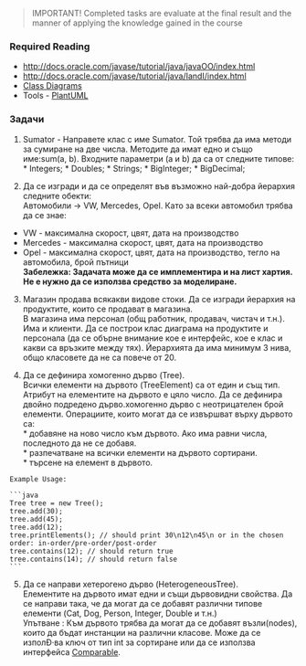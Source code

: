> IMPORTANT! Completed tasks are evaluate at the final result and the manner of applying the knowledge gained in the  course 

### Required Reading  
 * http://docs.oracle.com/javase/tutorial/java/javaOO/index.html
 * http://docs.oracle.com/javase/tutorial/java/IandI/index.html
 * [Class Diagrams](https://en.wikipedia.org/wiki/Class_diagram)
 * Tools - [PlantUML](http://plantuml.sourceforge.net/)

### Задачи  
  1. Sumator - Направете клас с име Sumator. Той трябва да има методи за сумиране на две числа. Методите да имат едно и също име:sum(a, b). Входните параметри (а и b) да са от следните типове:
    * Integers;
    * Doubles;
    * Strings;
    * BigInteger;
    * BigDecimal;  

  2. Да се изгради и да се определят във възможно най-добра йерархия следните обекти:   
Автомобили -> VW, Mercedes, Opel. Като за всеки автомобил трябва да се знае:  
 * VW - максимална скорост, цвят, дата на производство
 * Mercedes - максимална скорост, цвят, дата на производство
 * Opel - максимална скорост, цвят, дата на производство, тегло на автомобила, брой пътници  
 **Забележка: Задачата може да се имплементира и на лист хартия. Не е нужно да се използва средство за моделиране.**  

  3. Магазин продава всякакви видове стоки. Да се изгради йерархия на продуктите, които се продават в магазина.  
  В магазина има персонал (общ работник, продавач, чистач и т.н.). Има и клиенти. Да се построи клас диаграма на продуктите и персонала (да се обърне внимание кое е интерфейс, кое е клас и какви са връзките между тях). Йерархията да има минимум 3 нива, общо класовете да не са повече от 20. 
 
  4. Да се дефинира хомогенно дърво (Tree).  
Всички елементи на дървото (TreeElement) са от един и същ тип. Атрибут на елементите на дървото е цяло число. Да се дефинира двойно подредено дърво.хомогенно дърво с неотрицателен брой елементи. Операциите, които могат да се извършват върху дървото са:  
    * добавяне на ново число към дървото. Ако има равни числа, последното да не се добавя.  
    * разпечатване на всички елементи на дървото сортирани.  
    * търсене на елемент в дървото.  

    Example Usage:

    ```java
    Tree tree = new Tree();
    tree.add(30);
    tree.add(45);
    tree.add(12);
    tree.printElements(); // should print 30\n12\n45\n or in the chosen order: in-order/pre-order/post-order
    tree.contains(12); // should return true
    tree.contains(14); // should return false 
    ```

  5. Да се направи хетерогено дърво (HeterogeneousTree).  
Елементите на дървото имат едни и същи дървовидни свойства. Да се направи така, че да могат да се добавят различни типове елементи (Cat, Dog, Person, Integer, Double и т.н.)  
Упътване : Към дървото трябва да могат да се добавят възли(nodes), които да бъдат инстанции на различни класове. Може да се изполÐ·ва ключ от тип int за сортиране или да се използва интерфейса [Comparable](https://docs.oracle.com/javase/7/docs/api/java/lang/Comparable.html).

